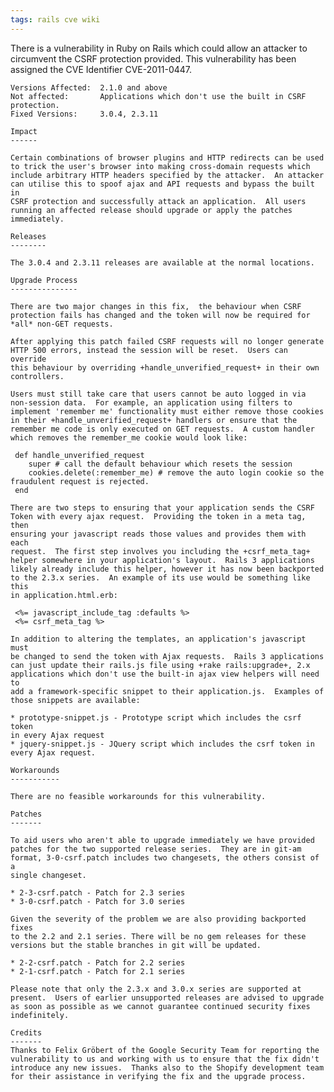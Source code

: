 ```yaml
---
tags: rails cve wiki
---
```


There is a vulnerability in Ruby on Rails which could allow an attacker to circumvent the CSRF protection provided. This vulnerability has been assigned the CVE Identifier CVE-2011-0447.

    Versions Affected:  2.1.0 and above
    Not affected:       Applications which don't use the built in CSRF
    protection.
    Fixed Versions:     3.0.4, 2.3.11

    Impact
    ------

    Certain combinations of browser plugins and HTTP redirects can be used
    to trick the user's browser into making cross-domain requests which
    include arbitrary HTTP headers specified by the attacker.  An attacker
    can utilise this to spoof ajax and API requests and bypass the built in
    CSRF protection and successfully attack an application.  All users
    running an affected release should upgrade or apply the patches immediately.

    Releases
    --------

    The 3.0.4 and 2.3.11 releases are available at the normal locations.

    Upgrade Process
    ---------------

    There are two major changes in this fix,  the behaviour when CSRF
    protection fails has changed and the token will now be required for
    *all* non-GET requests.

    After applying this patch failed CSRF requests will no longer generate
    HTTP 500 errors, instead the session will be reset.  Users can override
    this behaviour by overriding +handle_unverified_request+ in their own
    controllers.

    Users must still take care that users cannot be auto logged in via
    non-session data.  For example, an application using filters to
    implement 'remember me' functionality must either remove those cookies
    in their +handle_unverified_request+ handlers or ensure that the
    remember me code is only executed on GET requests.  A custom handler
    which removes the remember_me cookie would look like:

     def handle_unverified_request
        super # call the default behaviour which resets the session
        cookies.delete(:remember_me) # remove the auto login cookie so the
    fraudulent request is rejected.
     end

    There are two steps to ensuring that your application sends the CSRF
    Token with every ajax request.  Providing the token in a meta tag,  then
    ensuring your javascript reads those values and provides them with each
    request.  The first step involves you including the +csrf_meta_tag+
    helper somewhere in your application's layout.  Rails 3 applications
    likely already include this helper, however it has now been backported
    to the 2.3.x series.  An example of its use would be something like this
    in application.html.erb:

     <%= javascript_include_tag :defaults %>
     <%= csrf_meta_tag %>

    In addition to altering the templates, an application's javascript must
    be changed to send the token with Ajax requests.  Rails 3 applications
    can just update their rails.js file using +rake rails:upgrade+, 2.x
    applications which don't use the built-in ajax view helpers will need to
    add a framework-specific snippet to their application.js.  Examples of
    those snippets are available:

    * prototype-snippet.js - Prototype script which includes the csrf token
    in every Ajax request
    * jquery-snippet.js - JQuery script which includes the csrf token in
    every Ajax request.

    Workarounds
    -----------

    There are no feasible workarounds for this vulnerability.

    Patches
    -------

    To aid users who aren't able to upgrade immediately we have provided
    patches for the two supported release series.  They are in git-am
    format, 3-0-csrf.patch includes two changesets, the others consist of a
    single changeset.

    * 2-3-csrf.patch - Patch for 2.3 series
    * 3-0-csrf.patch - Patch for 3.0 series

    Given the severity of the problem we are also providing backported fixes
    to the 2.2 and 2.1 series. There will be no gem releases for these
    versions but the stable branches in git will be updated.

    * 2-2-csrf.patch - Patch for 2.2 series
    * 2-1-csrf.patch - Patch for 2.1 series

    Please note that only the 2.3.x and 3.0.x series are supported at
    present.  Users of earlier unsupported releases are advised to upgrade
    as soon as possible as we cannot guarantee continued security fixes
    indefinitely.

    Credits
    -------
    Thanks to Felix Gröbert of the Google Security Team for reporting the
    vulnerability to us and working with us to ensure that the fix didn't
    introduce any new issues.  Thanks also to the Shopify development team
    for their assistance in verifying the fix and the upgrade process.
